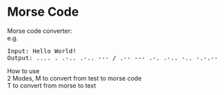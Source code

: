 # Morse Code
Morse code converter:
<br>e.g. 
<pre>
Input: Hello World!
Output: .... . .-.. .-.. --- / .-- --- .-. .-.. -.. -.-.--
</pre>

 How to use
<br>2 Modes, M to convert from test to morse code 
<br>        T to convert from morse to text 